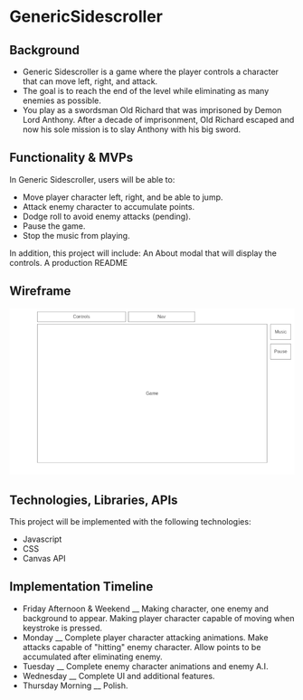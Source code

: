 # GenericSidescroller

## Background
* Generic Sidescroller is a game where the player controls a character that can move left, right, and attack.
* The goal is to reach the end of the level while eliminating as many enemies as possible.
* You play as a swordsman Old Richard that was imprisoned by Demon Lord Anthony. After a decade of imprisonment, Old Richard escaped and now his sole mission is to slay Anthony with his big sword.

## Functionality & MVPs
In Generic Sidescroller, users will be able to:
* Move player character left, right, and be able to jump.
* Attack enemy character to accumulate points.
* Dodge roll to avoid enemy attacks (pending).
* Pause the game.
* Stop the music from playing.

In addition, this project will include:
An About modal that will display the controls.
A production README

## Wireframe
![wireframe](wireframe.png)

## Technologies, Libraries, APIs
This project will be implemented with the following technologies:
* Javascript
* CSS
* Canvas API

## Implementation Timeline
* Friday Afternoon & Weekend __
Making character, one enemy and background to appear. Making player character capable of moving when keystroke is pressed.
* Monday __
Complete player character attacking animations. Make attacks capable of "hitting" enemy character. Allow points to be accumulated after eliminating enemy.
* Tuesday __
Complete enemy character animations and enemy A.I. 
* Wednesday __
Complete UI and additional features.
* Thursday Morning __
Polish.

